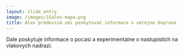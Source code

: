 ```yaml
---
layout: slide_entry
image: /images/15alex-mapa.png
title: Alex predevsim umi poskytovat informace o verejne doprave 
---
```

Dale poskytuje informace o pocasi a experimentalne o nastupistich na vlakovych nadrazi.
